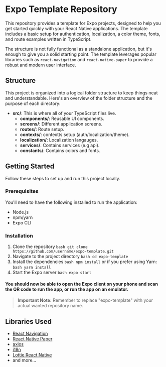 # Expo Template Repository

This repository provides a template for Expo projects, designed to help you get started quickly with your React Native applications. The template includes a basic setup for authentication, localization, a color theme, fonts, and route examples written in TypeScript.

The structure is not fully functional as a standalone application, but it's enough to give you a solid starting point. The template leverages popular libraries such as `react-navigation` and `react-native-paper` to provide a robust and modern user interface.

## Structure

This project is organized into a logical folder structure to keep things neat and understandable. Here's an overview of the folder structure and the purpose of each directory:

- **src/**: This is where all of your TypeScript files live.
    - **components/**: Reusable UI components.
    - **screens/**: Different application screens.
    - **routes/**: Route setup.
    - **contexts/**: contextts setup (auth/localization/theme).
    - **localization/**: Localization langauges.
    - **services/**: Contains services (e.g api).
    - **constants/**: Contains colors and fonts.
    
## Getting Started

Follow these steps to set up and run this project locally.

### Prerequisites

You'll need to have the following installed to run the application:

- Node.js
- npm/yarn
- Expo CLI

### Installation

1. Clone the repository ```bash git clone https://github.com/username/expo-template.git```
2. Navigate to the project directory ```bash cd expo-template```
3. Install the dependencies ```bash npm install``` or if you prefer using Yarn: ```bash yarn install```
4. Start the Expo server ```bash expo start```

#### You should now be able to open the Expo client on your phone and scan the QR code to run the app, or run the app on an emulator.
  > **Important Note:** Remember to replace  "expo-template" with your actual wanted repository name.


## Libraries Used

- [React Navigation](https://reactnavigation.org/)
- [React Native Paper](https://callstack.github.io/react-native-paper/)
- [axios](https://github.com/axios/axios)
- [i18n](https://github.com/fnando/i18n-js)
- [Lottie React Native](lottie-react-native)
- and more...


